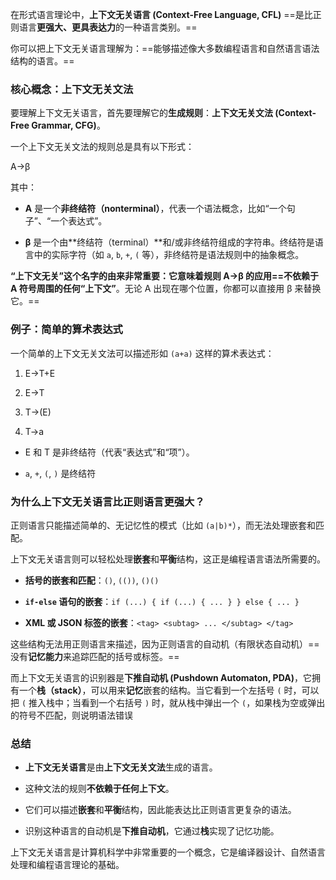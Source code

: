 在形式语言理论中，**上下文无关语言 (Context-Free Language, CFL)** ==是比正则语言**更强大、更具表达力**的一种语言类别。==

你可以把上下文无关语言理解为：==能够描述像大多数编程语言和自然语言语法结构的语言。==

### 核心概念：上下文无关文法

要理解上下文无关语言，首先要理解它的**生成规则**：**上下文无关文法 (Context-Free Grammar, CFG)**。

一个上下文无关文法的规则总是具有以下形式：

A→β

其中：

- **A** 是一个**非终结符（nonterminal）**，代表一个语法概念，比如“一个句子”、“一个表达式”。
    
- **β** 是一个由**终结符（terminal）**和/或非终结符组成的字符串。终结符是语言中的实际字符（如 `a`, `b`, `+`, `(` 等），非终结符是语法规则中的抽象概念。


**“上下文无关”**这个名字的由来非常重要：它意味着规则 A→β 的应用**==不依赖于 A 符号周围的任何“上下文”**。无论 A 出现在哪个位置，你都可以直接用 β 来替换它。==

### 例子：简单的算术表达式

一个简单的上下文无关文法可以描述形如 `(a+a)` 这样的算术表达式：

1. E→T+E
    
2. E→T
    
3. T→(E)
    
4. T→a
    
- E 和 T 是非终结符（代表“表达式”和“项”）。
    
- `a`, `+`, `(`, `)` 是终结符


### 为什么上下文无关语言比正则语言更强大？

正则语言只能描述简单的、无记忆性的模式（比如 `(a|b)*`），而无法处理嵌套和匹配。

上下文无关语言则可以轻松处理**嵌套**和**平衡**结构，这正是编程语言语法所需要的。

- **括号的嵌套和匹配**：`()`, `(())`, `()()`
    
- **`if-else` 语句的嵌套**：`if (...) { if (...) { ... } } else { ... }`
    
- **XML 或 JSON 标签的嵌套**：`<tag> <subtag> ... </subtag> </tag>`
    

这些结构无法用正则语言来描述，因为正则语言的自动机（有限状态自动机）==没有**记忆能力**来追踪匹配的括号或标签。==

而上下文无关语言的识别器是**下推自动机 (Pushdown Automaton, PDA)**，它拥有一个**栈（stack）**，可以用来**记忆**嵌套的结构。当它看到一个左括号 `(` 时，可以把 `(` 推入栈中；当看到一个右括号 `)` 时，就从栈中弹出一个 `(`，如果栈为空或弹出的符号不匹配，则说明语法错误

### 总结

- **上下文无关语言**是由**上下文无关文法**生成的语言。
    
- 这种文法的规则**不依赖于任何上下文**。
    
- 它们可以描述**嵌套**和**平衡**结构，因此能表达比正则语言更复杂的语法。
    
- 识别这种语言的自动机是**下推自动机**，它通过**栈**实现了记忆功能。
    

上下文无关语言是计算机科学中非常重要的一个概念，它是编译器设计、自然语言处理和编程语言理论的基础。